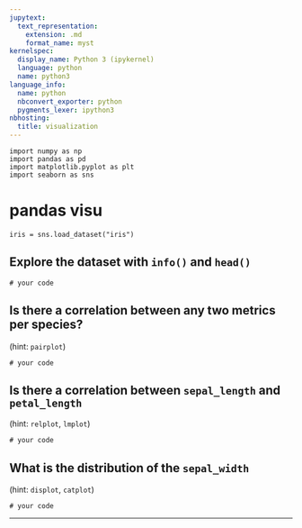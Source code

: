```yaml
---
jupytext:
  text_representation:
    extension: .md
    format_name: myst
kernelspec:
  display_name: Python 3 (ipykernel)
  language: python
  name: python3
language_info:
  name: python
  nbconvert_exporter: python
  pygments_lexer: ipython3
nbhosting:
  title: visualization
---
```


```{code-cell} ipython3
import numpy as np
import pandas as pd
import matplotlib.pyplot as plt
import seaborn as sns
```

# pandas visu

```{code-cell} ipython3
iris = sns.load_dataset("iris")
```

## Explore the dataset with `info()` and `head()`

```{code-cell} ipython3
# your code
```

## Is there a correlation between any two metrics per species?

(hint: `pairplot`)

```{code-cell} ipython3
# your code
```

## Is there a correlation between `sepal_length` and `petal_length`

(hint: `relplot`, `lmplot`)

```{code-cell} ipython3
# your code
```

## What is the distribution of the `sepal_width`

(hint: `displot`, `catplot`)

```{code-cell} ipython3
# your code
```

***
